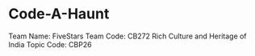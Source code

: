 # Code-A-Haunt
Team Name: FiveStars
Team Code: CB272
Rich Culture and Heritage of India
Topic Code: CBP26
